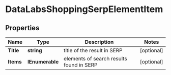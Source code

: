 # DataLabsShoppingSerpElementItem


## Properties

| Name | Type | Description | Notes |
|------------ | ------------- | ------------- | -------------|
**Title** | **string** | title of the result in SERP |[optional]|
**Items** | **IEnumerable<ShoppingElement>** | elements of search results found in SERP |[optional]|